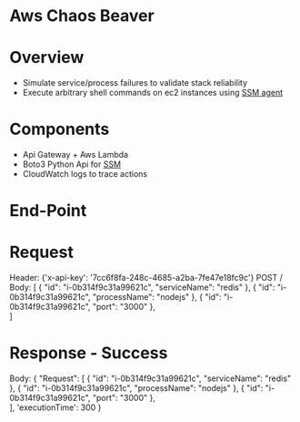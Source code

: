 # Aws Chaos Beaver #

# Overview #
* Simulate service/process failures to validate stack reliability 
* Execute arbitrary shell commands on ec2 instances using [SSM agent](http://docs.aws.amazon.com/systems-manager/latest/userguide/ssm-agent.html)

# Components #
* Api Gateway + Aws Lambda
* Boto3 Python Api for [SSM](http://boto3.readthedocs.io/en/latest/reference/services/ssm.html)
* CloudWatch logs to trace actions

# End-Point #

# Request #
Header: {'x-api-key': '7cc6f8fa-248c-4685-a2ba-7fe47e18fc9c'}
POST /
Body: [
  {
    "id": "i-0b314f9c31a99621c",
    "serviceName": "redis"
  },
  {
    "id": "i-0b314f9c31a99621c",
    "processName": "nodejs"
  },
  {
    "id": "i-0b314f9c31a99621c",
    "port": "3000"
  },  
]

# Response - Success #
Body: {
  "Request": [
    {
      "id": "i-0b314f9c31a99621c",
      "serviceName": "redis"
    },
    {
      "id": "i-0b314f9c31a99621c",
      "processName": "nodejs"
    },
    {
      "id": "i-0b314f9c31a99621c",
      "port": "3000"
    },  
  ],
  'executionTime': 300
}
